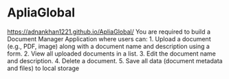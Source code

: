 # ApliaGlobal
https://adnankhan1221.github.io/ApliaGlobal/
You are required to build a Document Manager Application where users can: 1. Upload a document (e.g., PDF, image) along with a document name and description using a form. 2. View all uploaded documents in a list. 3. Edit the document name and description. 4. Delete a document. 5. Save all data (document metadata and files) to local storage
